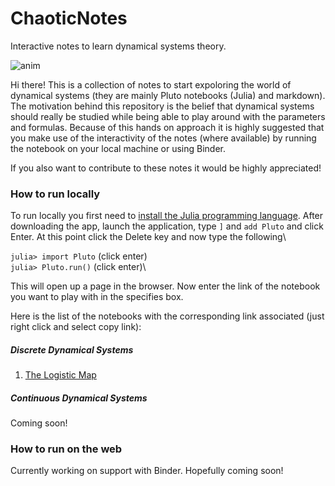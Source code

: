 # ChaoticNotes
Interactive notes to learn dynamical systems theory.

![anim](https://user-images.githubusercontent.com/13474777/162581254-8c7abc1e-8af9-4b0c-b4a2-716c8d299f12.gif)

Hi there! This is a collection of notes to start expoloring the world of dynamical systems (they are mainly Pluto notebooks (Julia) and markdown). The motivation behind this repository is the belief that dynamical systems should really be studied while being able to play around with the parameters and formulas. Because of this hands on approach it is highly suggested that you make use of the interactivity of the notes (where available) by running the notebook on your local machine or using Binder.

If you also want to contribute to these notes it would be highly appreciated!

### How to run locally
To run locally you first need to [install the Julia programming language](https://julialang.org/downloads/). After downloading the app, launch the application, type `]` and `add Pluto` and click Enter.
At this point click the Delete key and now type the following\

`julia> import Pluto` (click enter)\
`julia> Pluto.run()` (click enter)\

This will open up a page in the browser. Now enter the link of the notebook you want to play with in the specifies box.

Here is the list of the notebooks with the corresponding link associated (just right click and select copy link):

##### Discrete Dynamical Systems

1. [The Logistic Map](https://github.com/lbarazza/ChaoticNotes/blob/main/DiscreteSystems/ChaoticNotesDLMap.jl)

##### Continuous Dynamical Systems

Coming soon!


### How to run on the web

Currently working on support with Binder. Hopefully coming soon!
